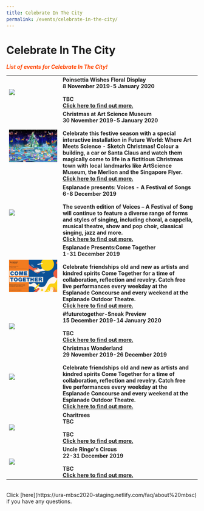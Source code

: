 ```yaml
---
title: Celebrate In The City 
permalink: /events/celebrate-in-the-city/
---
```


# Celebrate In The City

<font color="orangered"><i><b>List of events for Celebrate In The City!</b></i></font>

<table>
<tr>
    <td>
     <a href="https://www.gardensbythebay.com.sg/"> <img src="/images/Picture1.jpg" /></a>
    </td>
    <td>
      <b>Poinsettia Wishes Floral Display
      <br>8 November 2019-5 January 2020
      <br>  
      <br>TBC
      <br><a href="https://www.gardensbythebay.com.sg/">Click here to find out more.</a>
          
<tr>
    <td>
       <a href="www.marinabaysands.com/artsciencemuseum"> <img src="/images/Christmas_At_ArtScience_Museum.jpg" /></a>
    </td>
    <td>
      <b>Christmas at Art Science Museum
      <br>30 November 2019-5 January 2020
      <br>  
      <br>Celebrate this festive season with a special interactive installation in Future World: Where Art Meets Science - Sketch Christmas! Colour a building, a car or Santa Claus and watch them magically come to life in a fictitious Christmas town with local landmarks like ArtScience Museum, the Merlion and the Singapore Flyer. 
      <br><a href="www.marinabaysands.com/artsciencemuseum">Click here to find out more.</a>  
          
<tr>
    <td>
       <a href="www.esplanade.com/voices"> <img src="/images/Esplanade_Presents_Voices – A_Festival_of_Song.jpg" /></a>
    </td>
    <td>
      <b>Esplanade presents: Voices - A Festival of Songs
      <br>6-8 December 2019 
      <br>   
      <br>The seventh edition of Voices – A Festival of Song will continue to feature a diverse range of forms and styles of singing, including choral, a cappella, musical theatre, show and pop choir, classical singing, jazz and more.
        <br><a href="www.esplanade.com/voices">Click here to find out more.</a> 

<tr>
    <td>
     <a href="https://www.esplanade.com/festivals-and-series/come-together/2019"> <img src="/images/Esplanade_Presents_Come_Together.jpg" /></a>
    </td>
    <td>
      <b>Esplanade Presents:Come Together
      <br>1-31 December 2019
      <br>  
      <br>Celebrate friendships old and new as artists and kindred spirits Come Together for a time of collaboration, reflection and revelry. Catch free live performances every weekday at the Esplanade Concourse and every weekend at the Esplanade Outdoor Theatre.
      <br><a href="https://www.esplanade.com/festivals-and-series/come-together/2019">Click here to find out more.</a>

<tr>
    <td>
      <a href="https://www.gardensbythebay.com.sg/"> <img src="/images/Picture1.jpg" /></a>
    </td>
    <td>
      <b>#futuretogether-Sneak Preview
      <br>15 December 2019-14 January 2020
      <br>  
      <br>TBC
      <br><a href="https://www.gardensbythebay.com.sg/">Click here to find out more.</a>
   
<tr>
    <td>
      <a href="www.christmaswonderland.sg"> <img src="/images/Christmas Wonderland 2019.jpg" /></a>
    </td>
    <td>
      <b>Christmas Wonderland
      <br>29 November 2019-26 December 2019
      <br>  
      <br>Celebrate friendships old and new as artists and kindred spirits Come Together for a time of collaboration, reflection and revelry. Catch free live performances every weekday at the Esplanade Concourse and every weekend at the Esplanade Outdoor Theatre.
      <br><a href="www.christmaswonderland.sg">Click here to find out more.</a>

<tr>
    <td>
      <a href="/events/learning-journeys/event-details/LC_FC_HDB"> <img src="/images/Picture1.jpg" /></a>
    </td>
    <td>
      <b>Charitrees
      <br>TBC
      <br>  
      <br>TBC
      <br><a href="/events/learning-journeys/event-details/LC_FC_HDB">Click here to find out more.</a>
 
  <tr>
    <td>
      <a href="/events/learning-journeys/event-details/LA_DWP"> <img src="/images/Picture1.jpg" /></a>
    </td>
    <td>
      <b>Uncle Ringo's Circus
      <br>22-31 December 2019
      <br> 
      <br>TBC
      <br><a href="https://ura-mbsc2020-staging.netlify.com/faq/about%20mbsc">Click here to find out more.</a>
    </td>
  </tr>
</table>
<br> Click [here](https://ura-mbsc2020-staging.netlify.com/faq/about%20mbsc) if you have any questions. 
     
